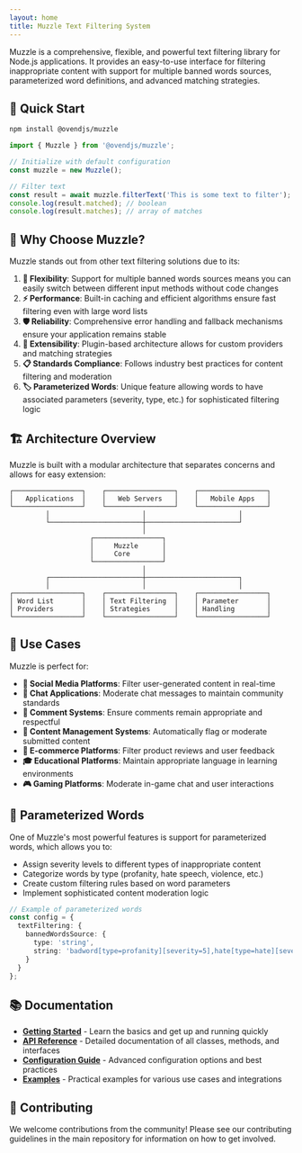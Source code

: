 ```yaml
---
layout: home
title: Muzzle Text Filtering System
---
```


Muzzle is a comprehensive, flexible, and powerful text filtering library for Node.js applications. It provides an easy-to-use interface for filtering inappropriate content with support for multiple banned words sources, parameterized word definitions, and advanced matching strategies.

## 🚀 Quick Start

```bash
npm install @ovendjs/muzzle
```

```typescript
import { Muzzle } from '@ovendjs/muzzle';

// Initialize with default configuration
const muzzle = new Muzzle();

// Filter text
const result = await muzzle.filterText('This is some text to filter');
console.log(result.matched); // boolean
console.log(result.matches); // array of matches
```

## 🎯 Why Choose Muzzle?

Muzzle stands out from other text filtering solutions due to its:

1. **🔀 Flexibility**: Support for multiple banned words sources means you can easily switch between different input methods without code changes
2. **⚡ Performance**: Built-in caching and efficient algorithms ensure fast filtering even with large word lists
3. **🛡️ Reliability**: Comprehensive error handling and fallback mechanisms ensure your application remains stable
4. **🔧 Extensibility**: Plugin-based architecture allows for custom providers and matching strategies
5. **📋 Standards Compliance**: Follows industry best practices for content filtering and moderation
6. **🏷️ Parameterized Words**: Unique feature allowing words to have associated parameters (severity, type, etc.) for sophisticated filtering logic

## 🏗️ Architecture Overview

Muzzle is built with a modular architecture that separates concerns and allows for easy extension:

```
┌─────────────────┐    ┌─────────────────┐    ┌─────────────────┐
│   Applications  │    │   Web Servers   │    │   Mobile Apps   │
└─────────────────┘    └─────────────────┘    └─────────────────┘
         │                       │                       │
         └───────────────────────┼───────────────────────┘
                                 │
                    ┌─────────────────┐
                    │     Muzzle      │
                    │     Core        │
                    └─────────────────┘
                                 │
         ┌───────────────────────┼───────────────────────┐
         │                       │                       │
┌─────────────────┐    ┌─────────────────┐    ┌─────────────────┐
│ Word List       │    │ Text Filtering  │    │ Parameter       │
│ Providers       │    │ Strategies      │    │ Handling        │
└─────────────────┘    └─────────────────┘    └─────────────────┘
```

## 📝 Use Cases

Muzzle is perfect for:

- **📱 Social Media Platforms**: Filter user-generated content in real-time
- **💬 Chat Applications**: Moderate chat messages to maintain community standards
- **💭 Comment Systems**: Ensure comments remain appropriate and respectful
- **📰 Content Management Systems**: Automatically flag or moderate submitted content
- **🛒 E-commerce Platforms**: Filter product reviews and user feedback
- **🎓 Educational Platforms**: Maintain appropriate language in learning environments
- **🎮 Gaming Platforms**: Moderate in-game chat and user interactions

## 🧩 Parameterized Words

One of Muzzle's most powerful features is support for parameterized words, which allows you to:

- Assign severity levels to different types of inappropriate content
- Categorize words by type (profanity, hate speech, violence, etc.)
- Create custom filtering rules based on word parameters
- Implement sophisticated content moderation logic

```typescript
// Example of parameterized words
const config = {
  textFiltering: {
    bannedWordsSource: {
      type: 'string',
      string: 'badword[type=profanity][severity=5],hate[type=hate][severity=9]'
    }
  }
};
```

## 📚 Documentation

- **[Getting Started](getting-started.md)** - Learn the basics and get up and running quickly
- **[API Reference](api-reference.md)** - Detailed documentation of all classes, methods, and interfaces
- **[Configuration Guide](configuration.md)** - Advanced configuration options and best practices
- **[Examples](examples/)** - Practical examples for various use cases and integrations

## 🤝 Contributing

We welcome contributions from the community! Please see our contributing guidelines in the main repository for information on how to get involved.